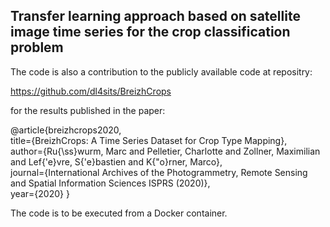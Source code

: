 ## Transfer learning approach based on satellite image time series for the crop classification problem

The code is also a contribution to the publicly available code at repositry:

https://github.com/dl4sits/BreizhCrops

for the results published in the paper:

@article{breizhcrops2020,<br>
  title={BreizhCrops: A Time Series Dataset for Crop Type Mapping},<br>
  author={Ru{\ss}wurm, Marc and Pelletier, Charlotte and Zollner, Maximilian and Lef{\'e}vre, S{\'e}bastien and K{\"o}rner, Marco},<br>
  journal={International Archives of the Photogrammetry, Remote Sensing and Spatial Information Sciences ISPRS (2020)},<br>
  year={2020}
}

The code is to be executed from a Docker container.
